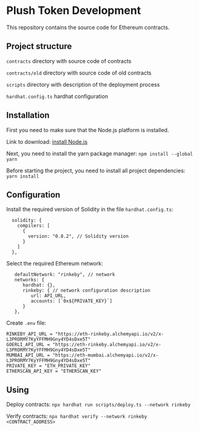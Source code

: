 # Plush Token Development

This repository contains the source code for Ethereum contracts.

## Project structure
`contracts` directory with source code of contracts

`contracts/old` directory with source code of old contracts

`scripts` directory with description of the deployment process

`hardhat.config.ts` hardhat configuration

## Installation

First you need to make sure that the Node.js platform is installed.

Link to download: [install Node.js](https://nodejs.org/en/)

Next, you need to install the yarn package manager: `npm install --global yarn`

Before starting the project, you need to install all project dependencies: `yarn install`


## Configuration

Install the required version of Solidity in the file `hardhat.config.ts`:
```
  solidity: {
    compilers: [
      {
        version: "0.8.2", // Solidity version
      }
    ]
  },
```

Select the required Ethereum network:
```
   defaultNetwork: "rinkeby", // network
   networks: {
      hardhat: {},
      rinkeby: { // network configuration description
         url: API_URL,
         accounts: [`0x${PRIVATE_KEY}`]
      }
   },
```


Create `.env` file:
```
RINKEBY_API_URL = "https://eth-rinkeby.alchemyapi.io/v2/x-L3PRORMY7KyYFFMH9Gny4YD4sDxe5T"
GOERLI_API_URL = "https://eth-rinkeby.alchemyapi.io/v2/x-L3PRORMY7KyYFFMH9Gny4YD4sDxe5T"
MUMBAI_API_URL = "https://eth-mumbai.alchemyapi.io/v2/x-L3PRORMY7KyYFFMH9Gny4YD4sDxe5T"
PRIVATE_KEY = "ETH_PRIVATE_KEY"
ETHERSCAN_API_KEY = "ETHERSCAN_KEY"
```

## Using

Deploy contracts:
`npx hardhat run scripts/deploy.ts --network rinkeby`

Verify contracts:
`npx hardhat verify --network rinkeby <CONTRACT_ADDRESS>`
